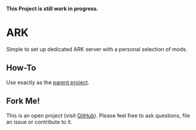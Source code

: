 **This Project is still work in progress.**

# ARK
Simple to set up dedicated ARK server with a personal selection of mods.

## How-To
Use exactly as the [parent project](https://github.com/Hetsh/docker-ark-modded).

## Fork Me!
This is an open project (visit [GitHub](https://github.com/Hetsh/docker-ark-modded)).
Please feel free to ask questions, file an issue or contribute to it.